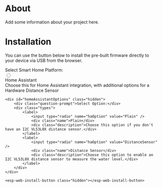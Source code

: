 # About

Add some information about your project here.

# Installation

You can use the button below to install the pre-built firmware directly to your device via USB from the browser.

<div class="container">
    <div class="question-prompt">Select Smart Home Platform:</div>
    <div class="types">
        <label>
            <input type="radio" name="platform" value="HomeAssistant" />
            <div class="name">Home Assistant</div>
            <div class="description">Choose this for Home Assistant integration, with additional options for a Hardware Distance Sensor</div>
        </label>
    </div>

    <div id="homeAssistantOptions" class="hidden">
        <div class="question-prompt">Select Option:</div>
        <div class="types">
            <label>
                <input type="radio" name="haOption" value="Plain" />
                <div class="name">Plain</div>
                <div class="description">Choose this option if you don't have an I2C VL53L0X distance sensor.</div>
            </label>
            <label>
                <input type="radio" name="haOption" value="DistanceSensor" />
                <div class="name">Distance Sensor</div>
                <div class="description">Choose this option to enable an I2C VL53L0X distance sensor to measure the water level.</div>
            </label>
        </div>
    </div>

    <esp-web-install-button class="hidden"></esp-web-install-button>
</div>

<script
    type="module"
    src="https://unpkg.com/esp-web-tools@9/dist/web/install-button.js?module"
></script>

<script>
    document.querySelectorAll('input[name="platform"]').forEach(radio =>
        radio.addEventListener("change", function(event) {
            var selectedPlatform = event.target.value;
            var homeAssistantOptions = document.getElementById("homeAssistantOptions");
            var installButton = document.querySelector("esp-web-install-button");

            homeAssistantOptions.classList.add("hidden");
            installButton.classList.add("hidden");

            if (selectedPlatform === "HomeAssistant") {
                homeAssistantOptions.classList.remove("hidden");

                document.querySelectorAll('input[name="haOption"]').forEach(optionRadio =>
                    optionRadio.addEventListener("change", function() {
                        installButton.classList.remove("hidden");

                        if (this.value === "DistanceSensor") {
                            installButton.setAttribute("manifest", "firmware/hydro-ds.manifest.json");
                        } else if (this.value === "Plain") {
                            installButton.setAttribute("manifest", "firmware/hydro.manifest.json");
                        }
                    })
                );
            }
        })
    );
</script>
